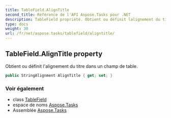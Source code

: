 ```yaml
---
title: TableField.AlignTitle
second_title: Référence de l'API Aspose.Tasks pour .NET
description: TableField propriété. Obtient ou définit lalignement du titre dans un champ de table.
type: docs
weight: 30
url: /fr/net/aspose.tasks/tablefield/aligntitle/
---
```

## TableField.AlignTitle property

Obtient ou définit l'alignement du titre dans un champ de table.

```csharp
public StringAlignment AlignTitle { get; set; }
```

### Voir également

* class [TableField](../)
* espace de noms [Aspose.Tasks](../../tablefield/)
* Assemblée [Aspose.Tasks](../../../)


